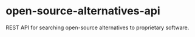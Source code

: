 # open-source-alternatives-api
REST API for searching open-source alternatives to proprietary software.
